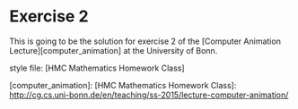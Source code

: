 Exercise 2
==========

This is going to be the solution for exercise 2 of the
[Computer Animation Lecture][computer_animation] at the University of Bonn.

style file: [HMC Mathematics Homework Class]

[computer_animation]: 
[HMC Mathematics Homework Class]: http://cg.cs.uni-bonn.de/en/teaching/ss-2015/lecture-computer-animation/